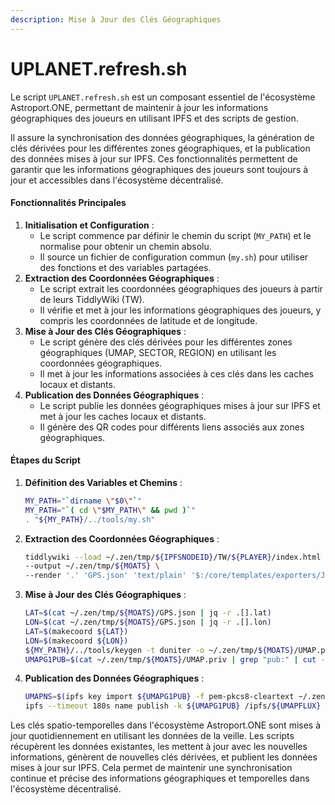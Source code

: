 ```yaml
---
description: Mise à Jour des Clés Géographiques
---
```


# UPLANET.refresh.sh

Le script `UPLANET.refresh.sh` est un composant essentiel de l'écosystème Astroport.ONE, permettant de maintenir à jour les informations géographiques des joueurs en utilisant IPFS et des scripts de gestion.

Il assure la synchronisation des données géographiques, la génération de clés dérivées pour les différentes zones géographiques, et la publication des données mises à jour sur IPFS. Ces fonctionnalités permettent de garantir que les informations géographiques des joueurs sont toujours à jour et accessibles dans l'écosystème décentralisé.

#### Fonctionnalités Principales

1. **Initialisation et Configuration** :
   * Le script commence par définir le chemin du script (`MY_PATH`) et le normalise pour obtenir un chemin absolu.
   * Il source un fichier de configuration commun (`my.sh`) pour utiliser des fonctions et des variables partagées.
2. **Extraction des Coordonnées Géographiques** :
   * Le script extrait les coordonnées géographiques des joueurs à partir de leurs TiddlyWiki (TW).
   * Il vérifie et met à jour les informations géographiques des joueurs, y compris les coordonnées de latitude et de longitude.
3. **Mise à Jour des Clés Géographiques** :
   * Le script génère des clés dérivées pour les différentes zones géographiques (UMAP, SECTOR, REGION) en utilisant les coordonnées géographiques.
   * Il met à jour les informations associées à ces clés dans les caches locaux et distants.
4. **Publication des Données Géographiques** :
   * Le script publie les données géographiques mises à jour sur IPFS et met à jour les caches locaux et distants.
   * Il génère des QR codes pour différents liens associés aux zones géographiques.

#### Étapes du Script

1.  **Définition des Variables et Chemins** :

    ```bash
    MY_PATH="`dirname \"$0\"`"
    MY_PATH="`( cd \"$MY_PATH\" && pwd )`"
    . "${MY_PATH}/../tools/my.sh"
    ```
2.  **Extraction des Coordonnées Géographiques** :

    ```bash
    tiddlywiki --load ~/.zen/tmp/${IPFSNODEID}/TW/${PLAYER}/index.html \
    --output ~/.zen/tmp/${MOATS} \
    --render '.' 'GPS.json' 'text/plain' '$:/core/templates/exporters/JsonFile' 'exportFilter' 'GPS'
    ```
3.  **Mise à Jour des Clés Géographiques** :

    ```bash
    LAT=$(cat ~/.zen/tmp/${MOATS}/GPS.json | jq -r .[].lat)
    LON=$(cat ~/.zen/tmp/${MOATS}/GPS.json | jq -r .[].lon)
    LAT=$(makecoord ${LAT})
    LON=$(makecoord ${LON})
    ${MY_PATH}/../tools/keygen -t duniter -o ~/.zen/tmp/${MOATS}/UMAP.priv "${UPLANETNAME}${LAT}${LON}" "${UPLANETNAME}${LAT}${LON}"
    UMAPG1PUB=$(cat ~/.zen/tmp/${MOATS}/UMAP.priv | grep "pub:" | cut -d ' ' -f 2)
    ```
4.  **Publication des Données Géographiques** :

    ```bash
    UMAPNS=$(ipfs key import ${UMAPG1PUB} -f pem-pkcs8-cleartext ~/.zen/tmp/${MOATS}/UMAP.priv)
    ipfs --timeout 180s name publish -k ${UMAPG1PUB} /ipfs/${UMAPFLUX}
    ```

Les clés spatio-temporelles dans l'écosystème Astroport.ONE sont mises à jour quotidiennement en utilisant les données de la veille. Les scripts récupèrent les données existantes, les mettent à jour avec les nouvelles informations, génèrent de nouvelles clés dérivées, et publient les données mises à jour sur IPFS. Cela permet de maintenir une synchronisation continue et précise des informations géographiques et temporelles dans l'écosystème décentralisé.
